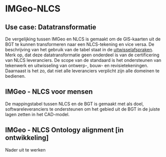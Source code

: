 # IMGeo-NLCS



## Use case: Datatransformatie
De vergelijking tussen IMGeo en NLCS is gemaakt om de GIS-kaarten uit de BGT te kunnen transformeren naar een NLCS-tekening en vice versa. De beschrijving van het gebruik van de tabel staat in de [uitwisselafspraken](https://nl-digigo.github.io/NLCS/representations/).
Merk op, dat deze datatransformatie geen onderdeel is van de certificering van NLCS leveranciers. De scope van de standaard is het ondersteunen van tekenwerk en uitwisseling van ontwerp-, bouw- en revisietekeningen. Daarnaast is het zo, dat niet alle leveranciers verplicht zijn alle domeinen te bedienen. 


## IMGeo - NLCS voor mensen
De mappingstabel tussen NLCS en de BGT is gemaakt met als doel, softwareleveranciers te ondersteunen om het gebied uit de BGT in de juiste lagen zetten in het CAD-model. 

## IMGeo - NLCS Ontology alignment [in ontwikkeling]
Nader uit te werken


